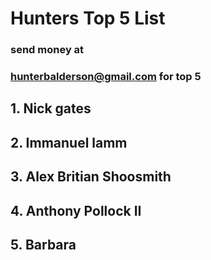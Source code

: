 # Hunters Top 5 List
### send money at 
### hunterbalderson@gmail.com for top 5

## 1. Nick gates
## 2. Immanuel lamm
## 3. Alex Britian Shoosmith
## 4. Anthony Pollock II
## 5. Barbara
